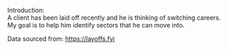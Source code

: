 Introduction:\
A client has been laid off recently and he is thinking of switching careers.\
My goal is to help him identify sectors that he can move into.

Data sourced from: https://layoffs.fyi
